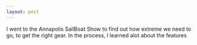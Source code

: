 ```yaml
---
layout: post
---
```



I went to the Annapolis SailBoat Show to find out how extreme we need to go, to get the right gear. In the process, I learned alot about the features